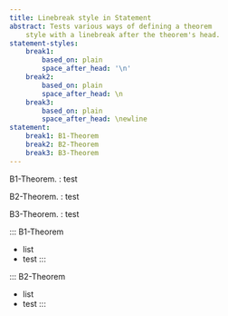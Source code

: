 ```yaml
---
title: Linebreak style in Statement
abstract: Tests various ways of defining a theorem
	style with a linebreak after the theorem's head.
statement-styles:
	break1: 
		based_on: plain
		space_after_head: '\n'
	break2: 
		based_on: plain
		space_after_head: \n
	break3: 
		based_on: plain
		space_after_head: \newline
statement:
	break1: B1-Theorem
	break2: B2-Theorem
	break3: B3-Theorem
---
```


B1-Theorem.
: test

B2-Theorem.
: test

B3-Theorem.
: test

::: B1-Theorem
* list
* test
:::

::: B2-Theorem
* list
* test
:::
